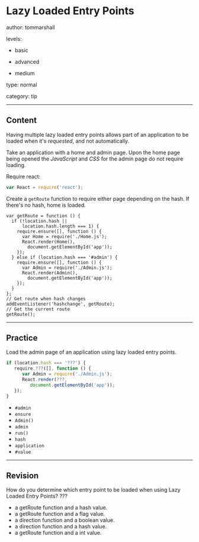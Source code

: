 # Lazy Loaded Entry Points
author: tommarshall

levels:

  - basic

  - advanced

  - medium

type: normal

category: tip

---
## Content

Having multiple lazy loaded entry points allows part of an application to be loaded when it's *requested*, and not automatically. 

Take an application with a home and admin page. Upon the home page being opened the *JavaScript* and *CSS* for the admin page do not require loading.

Require react:
```javascript
var React = require('react');
```
Create a `getRoute` function to require either page depending on the hash. If there's no hash, home is loaded.
```
var getRoute = function () {
  if (!location.hash || 
      location.hash.length === 1) {
    require.ensure([], function () {
      var Home = require('./Home.js');
      React.render(Home(), 
        document.getElementById('app'));
    });
  } else if (location.hash === '#admin') {
    require.ensure([], function () {
      var Admin = require('./Admin.js');
      React.render(Admin(), 
        document.getElementById('app'));
    });
  }
};
// Get route when hash changes
addEventListener('hashchange', getRoute);
// Get the current route
getRoute();
```

---
## Practice

Load the admin page of an application using lazy loaded entry points.

```javascript
if (location.hash === '???') {
   require.???([], function () {
      var Admin = require('./Admin.js');
      React.render(???, 
         document.getElementById('app'));
   });
}
```

* `#admin`
* `ensure`
* `Admin()`
* `admin`
* `run()`
* `hash`
* `application`
* `#value`

---
## Revision

How do you determine which entry point to be loaded when using Lazy Loaded Entry Points?
???
* a getRoute function and a hash value.
* a getRoute function and a flag value.
* a direction function and a boolean value.
* a direction function and a hash value.
* a getRoute function and a int value.